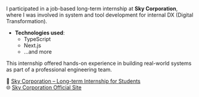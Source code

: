 I participated in a job-based long-term internship at **Sky Corporation**, where I was involved in system and tool development for internal DX (Digital Transformation).

- **Technologies used**:  
  - TypeScript  
  - Next.js  
  - ...and more

This internship offered hands-on experience in building real-world systems as part of a professional engineering team.

🔗 [Sky Corporation – Long-term Internship for Students](https://www.sky-recruit.jp/internship/long-term/)  
🌐 [Sky Corporation Official Site](https://www.skygroup.jp/)
